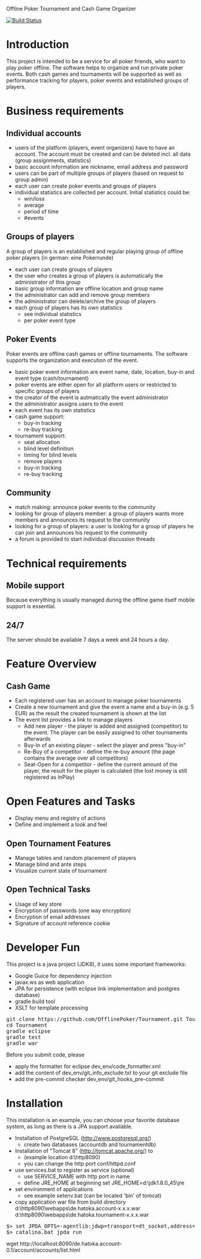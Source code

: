 Offline Poker Tournament and Cash Game Organizer

[![Build Status](https://travis-ci.org/Thomas-Bergmann/Tournament.svg?branch=master)](https://travis-ci.org/Thomas-Bergmann/Tournament)

# Introduction

This project is intended to be a service for all poker friends, who want to play poker offline.
The software helps to organize and run private poker events.
Both cash games and tournaments will be supported as well as performance tracking for players, poker events and established groups of players.

# Business requirements

## Individual accounts

* users of the platform (players, event organizers) have to have an account. The account must be created and can be deleted incl. all data (group assignments, statistics)
* basic account information are nickname, email address and password
* users can be part of multiple groups of players (based on request to group admin)
* each user can create poker events and groups of players
* individual statistics are collected per account. Initial statistics could be:
    * win/loss
    * average
    * period of time
    * #events

## Groups of players

A group of players is an established and regular playing group of offline poker players (in german: eine Pokerrunde)

* each user can create groups of players
* the user who creates a group of players is automatically the administrator of this group
* basic group information are offline location and group name
* the administrator can add and remove group members
* the administrator can delete/archive the group of players
* each group of players has its own statistics
    * see individual statistics
    * per poker event type

## Poker Events

Poker events are offline cash games or offline tournaments. The software supports the organization and execution of the event.

* basic poker event information are event name, date, location, buy-in and event type (cash/tournament)
* poker events are either open for all platform users or restricted to specific groups of players
* the creator of the event is autmatically the event administrator
* the administrator assigns users to the event
* each event has its own statistics
* cash game support:
     * buy-in tracking
     * re-buy tracking
* tournament support:
     * seat allocation
     * blind level definition
     * timing for blind levels
     * remove players
     * buy-in tracking
     * re-buy tracking

## Community

* match making: announce poker events to the community
* looking for group of players member: a group of players wants more members and announces its request to the community
* looking for a group of players: a user is looking for a group of players he can join and announces his request to the community
* a forum is provided to start individual discussion threads

# Technical requirements

## Mobile support

Because everything is usually managed during the offline game itself mobile support is essential.

## 24/7

The server should be available 7 days a week and 24 hours a day.


# Feature Overview

## Cash Game

* Each registered user has an account to manage poker tournaments
* Create a new tournament and give the event a name and a buy-in (e.g. 5 EUR) as the result the created tournament is shown at the list
* The event list provides a link to manage players
    * Add new player - the player is added and assigned (competitor) to the event. The player can be easily assigned to other tournaments afterwards
    * Buy-In of an existing player - select the player and press "buy-in"
    * Re-Buy of a competitor - define the re-buy amount (the page contains the average over all competitors)
    * Seat-Open for a competitor - define the current amount of the player, the result for the player is calculated (the lost money is still registered as InPlay)

# Open Features and Tasks

* Display menu and registry of actions
* Define and implement a look and feel

## Open Tournament Features
* Manage tables and random placement of players
* Manage blind and ante steps
* Visualize current state of tournament

## Open Technical Tasks
* Usage of key store
* Encryption of passwords (one way encryption)
* Encryption of email addresses
* Signature of account reference cookie

# Developer Fun

This project is a java project (JDK8), it uses some important frameworks:
* Google Guice for dependency injection
* javax.ws as web application
* JPA for persistence (with eclipse link implementation and postgres database)
* gradle build tool
* XSLT for template processing

<pre>
git clone https://github.com/OfflinePoker/Tournament.git Tournament
cd Tournament
gradle eclipse
gradle test
gradle war
</pre>
Before you submit code, please
* apply the formatter for eclipse dev_env/code_formatter.xml
* add the content of dev_env/git_info_exclude.txt to your git exclude file
* add the pre-commit checker dev_env/git_hooks_pre-commit

# Installation
This installation is an example, you can choose your favorite database system, as long as there is a JPA support available.
* Installation of PostgreSQL (http://www.postgresql.org/)
    * create two databases (accountdb and tournamentdb)
* Installation of "Tomcat 8" (http://tomcat.apache.org/) to
    * (example location d:\http8090)
    * you can change the http port conf/httpd.conf
* use services.bat to register as service (optional)
    * use SERVICE_NAME with http port in name
    * define JRE_HOME at beginning set JRE_HOME=d:\jdk1.8.0_45\jre
* set environment of applications
    * see example setenv.bat (can be located 'bin' of tomcat)
* copy application war file from build directory
    d:\http8090\webapps\de.hatoka.account-x.x.x.war
    d:\http8090\webapps\de.hatoka.tournament-x.x.x.war

<pre>
$> set JPDA_OPTS=-agentlib:jdwp=transport=dt_socket,address=6667,server=y,suspend=n
$> catalina.bat jpda run
</pre>

wget http://localhost:8090/de.hatoka.account-0.1/account/accounts/list.html
